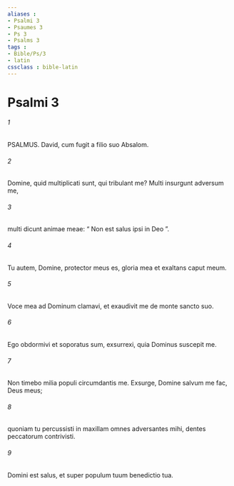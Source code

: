 ```yaml
---
aliases : 
- Psalmi 3
- Psaumes 3
- Ps 3
- Psalms 3
tags : 
- Bible/Ps/3
- latin
cssclass : bible-latin
---
```


# Psalmi 3

###### 1
PSALMUS. David, cum fugit a filio suo Absalom.
###### 2
Domine, quid multiplicati sunt, qui tribulant me? Multi insurgunt adversum me,
###### 3
multi dicunt animae meae: “ Non est salus ipsi in Deo ”.
###### 4
Tu autem, Domine, protector meus es, gloria mea et exaltans caput meum.
###### 5
Voce mea ad Dominum clamavi, et exaudivit me de monte sancto suo.
###### 6
Ego obdormivi et soporatus sum, exsurrexi, quia Dominus suscepit me.
###### 7
Non timebo milia populi circumdantis me. Exsurge, Domine salvum me fac, Deus meus;
###### 8
quoniam tu percussisti in maxillam omnes adversantes mihi, dentes peccatorum contrivisti.
###### 9
Domini est salus, et super populum tuum benedictio tua.
